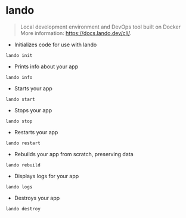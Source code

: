 # lando

> Local development environment and DevOps tool built on Docker
> More information: <https://docs.lando.dev/cli/>.

- Initializes code for use with lando

`lando init`

- Prints info about your app

`lando info`

- Starts your app

`lando start`

- Stops your app

`lando stop`

- Restarts your app

`lando restart`

- Rebuilds your app from scratch, preserving data

`lando rebuild`

- Displays logs for your app

`lando logs`

- Destroys your app

`lando destroy`
